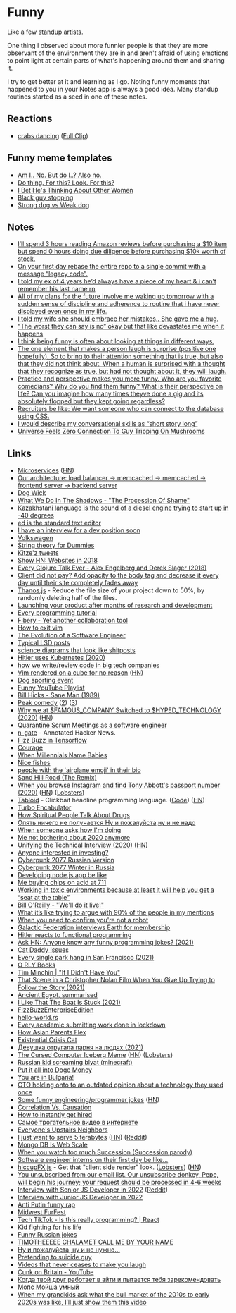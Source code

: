 # Funny

Like a few [standup artists](standup.md).

One thing I observed about more funnier people is that they are more observant of the environment they are in and aren't afraid of using emotions to point light at certain parts of what's happening around them and sharing it.

I try to get better at it and learning as I go. Noting funny moments that happened to you in your Notes app is always a good idea. Many standup routines started as a seed in one of these notes.

## Reactions

- [crabs dancing](https://twitter.com/TaylorLorenz/status/1347693967446429698) ([Full Clip](https://www.youtube.com/watch?v=LDU_Txk06tM))

## Funny meme templates

- [Am I.. No. But do I..? Also no.](https://twitter.com/InternetHippo/status/581955225235292160)
- [Do thing. For this? Look. For this?](https://twitter.com/elonmusk/status/1401493801131298816)
- [I Bet He's Thinking About Other Women](https://imgflip.com/memegenerator/I-Bet-Hes-Thinking-About-Other-Women)
- [Black guy stopping](https://imgflip.com/memegenerator/169798464/black-guy-stopping)
- [Strong dog vs Weak dog](https://imgflip.com/memegenerator/246939379/Strong-dog-vs-weak-dog)

## Notes

- [I’ll spend 3 hours reading Amazon reviews before purchasing a $10 item but spend 0 hours doing due diligence before purchasing $10k worth of stock.](https://twitter.com/RampCapitalLLC/status/1369291155142217736)
- [On your first day rebase the entire repo to a single commit with a message “legacy code”.](https://twitter.com/QuinnyPig/status/1370824822264008709)
- [I told my ex of 4 years he’d always have a piece of my heart & i can’t remember his last name rn](https://twitter.com/MichaelaOkla/status/1371708729519796227)
- [All of my plans for the future involve me waking up tomorrow with a sudden sense of discipline and adherence to routine that i have never displayed even once in my life.](https://twitter.com/rmccarthyjames/status/1318969146898612224)
- [I told my wife she should embrace her mistakes.. She gave me a hug.](https://twitter.com/Dadsaysjokes/status/1376980673353891843)
- [“The worst they can say is no” okay but that like devastates me when it happens](https://twitter.com/ginnyhogan_/status/1380892199991324678)
- [I think being funny is often about looking at things in different ways.](https://www.reddit.com/r/selfimprovement/comments/lym25n/how_do_i_become_funny/)
- [The one element that makes a person laugh is surprise (positive one hopefully). So to bring to their attention something that is true, but also that they did not think about. When a human is surprised with a thought that they recognize as true, but had not thought about it, they will laugh.](https://www.reddit.com/r/selfimprovement/comments/lym25n/how_do_i_become_funny/)
- [Practice and perspective makes you more funny. Who are you favorite comedians? Why do you find them funny? What is their perspective on life? Can you imagine how many times theyve done a gig and its absolutely flopped but they kept going regardless?](https://www.reddit.com/r/selfimprovement/comments/lym25n/how_do_i_become_funny/)
- [Recruiters be like: We want someone who can connect to the database using CSS.](https://twitter.com/towernter/status/1394676801742512130)
- [I would describe my conversational skills as “short story long”](https://twitter.com/ginnyhogan_/status/1396111131211714560)
- [Universe Feels Zero Connection To Guy Tripping On Mushrooms](https://www.reddit.com/r/Drugs/comments/pgtqkn/universe_feels_zero_connection_to_guy_tripping_on/)

## Links

- [Microservices](https://www.youtube.com/watch?v=y8OnoxKotPQ) ([HN](https://news.ycombinator.com/item?id=22796017))
- [Our architecture: load balancer -> memcached -> memcached -> frontend server -> backend server](https://www.youtube.com/watch?v=jlPaby7suOc)
- [Dog Wick](https://www.youtube.com/watch?v=iGpZ9xaQLYQ)
- [What We Do In The Shadows - "The Procession Of Shame"](https://www.youtube.com/watch?v=yy4CN9DVPII)
- [Kazakhstani language is the sound of a diesel engine trying to start up in -40 degrees](https://www.reddit.com/r/funny/comments/ai31gt/kazakhstani_language_is_the_sound_of_a_diesel/)
- [ed is the standard text editor](https://www.gnu.org/fun/jokes/ed-msg.html)
- [I have an interview for a dev position soon](https://www.reddit.com/r/computerscience/comments/818fzf/i_have_an_interview_for_a_developer_position_on/)
- [Volkswagen](https://github.com/auchenberg/volkswagen)
- [String theory for Dummies](http://abstrusegoose.com/272)
- [Kitze'z tweets](http://kitze-tweets.surge.sh/)
- [Show HN: Websites in 2018](https://news.ycombinator.com/item?id=18284910)
- [Every Clojure Talk Ever - Alex Engelberg and Derek Slager (2018)](https://www.youtube.com/watch?v=jlPaby7suOc)
- [Client did not pay? Add opacity to the body tag and decrease it every day until their site completely fades away](https://github.com/kleampa/not-paid)
- [Thanos.js](https://thanosjs.org/) - Reduce the file size of your project down to 50%, by randomly deleting half of the files.
- [Launching your product after months of research and development](https://twitter.com/PottsJustin/status/1186822288756396035)
- [Every programming tutorial](https://www.youtube.com/watch?v=MAlSjtxy5ak)
- [Fibery - Yet another collaboration tool](https://fibery.io/anxiety)
- [How to exit vim](https://github.com/hakluke/how-to-exit-vim)
- [The Evolution of a Software Engineer](https://medium.com/@webseanhickey/the-evolution-of-a-software-engineer-db854689243)
- [Typical LSD posts](https://www.reddit.com/r/LSD/comments/en1jw9/found_this_gem_on_tiktok_and_thought_i_would/)
- [science diagrams that look like shitposts](https://twitter.com/FizzyKai_/status/1217550609160773633)
- [Hitler uses Kubernetes (2020)](https://www.youtube.com/watch?v=9wvEwPLcLcA)
- [how we write/review code in big tech companies](https://www.youtube.com/watch?v=rR4n-0KYeKQ)
- [Vim rendered on a cube for no reason](https://github.com/oakes/vim_cubed) ([HN](https://news.ycombinator.com/item?id=22743267))
- [Dog sporting event](https://twitter.com/MrAndrewCotter/status/1248313303270596610)
- [Funny YouTube Playlist](https://www.youtube.com/playlist?list=PL0nGxteCFLXYK7svEgDwWR1WiTbhBkIi_)
- [Bill Hicks - Sane Man (1989)](https://www.youtube.com/watch?v=kH_tUpcCbrg)
- [Peak comedy](https://twitter.com/hdebeaufort/status/1257316175773437953) ([2](https://twitter.com/Stingrayling/status/1257612102988034049)) ([3](https://twitter.com/mitchambrown/status/1257621384513097729))
- [Why we at $FAMOUS_COMPANY Switched to $HYPED_TECHNOLOGY (2020)](https://saagarjha.com/blog/2020/05/10/why-we-at-famous-company-switched-to-hyped-technology/) ([HN](https://news.ycombinator.com/item?id=23144380))
- [Quarantine Scrum Meetings as a software engineer](https://www.youtube.com/watch?v=V93umbuL4y0)
- [n-gate](http://n-gate.com/) - Annotated Hacker News.
- [Fizz Buzz in Tensorflow](https://joelgrus.com/2016/05/23/fizz-buzz-in-tensorflow/)
- [Courage](https://deprogrammaticaipsum.com/courage/)
- [When Millennials Name Babies](https://www.youtube.com/watch?v=27OzhD4YFcQ)
- [Nice fishes](https://twitter.com/KashWhiteley/status/1280627592060600320)
- [people with the 'airplane emoji' in their bio](https://www.youtube.com/watch?v=h2lKmxj9YGA)
- [Sand Hill Road (The Remix)](https://twitter.com/VCBrags/status/1296772893670604800)
- [When you browse Instagram and find Tony Abbott's passport number (2020)](https://mango.pdf.zone/finding-former-australian-prime-minister-tony-abbotts-passport-number-on-instagram) ([HN](https://news.ycombinator.com/item?id=24488224)) ([Lobsters](https://lobste.rs/s/ecpncq/when_you_browse_instagram_find_former))
- [Tabloid](https://tabloid.vercel.app/) - Clickbait headline programming language. ([Code](https://github.com/thesephist/tabloid)) ([HN](https://news.ycombinator.com/item?id=24578749))
- [Turbo Encabulator](https://www.youtube.com/watch?v=Ac7G7xOG2Ag)
- [How Spiritual People Talk About Drugs](https://www.youtube.com/watch?v=2xRpiczKbas)
- [Опять ничего не получается Ну и пожалуйста,ну и не надо](https://www.youtube.com/watch?v=6HSWn0kEb80)
- [When someone asks how I'm doing](https://twitter.com/yayalexisgay/status/1312914775211421700)
- [Me not bothering about 2020 anymore](https://twitter.com/KarmenJ_97/status/1313210331729203203)
- [Unifying the Technical Interview (2020)](https://aphyr.com/posts/354-unifying-the-technical-interview) ([HN](https://news.ycombinator.com/item?id=24782175))
- [Anyone interested in investing?](https://twitter.com/EmilyKager/status/1318738958675685378)
- [Cyberpunk 2077 Russian Version](https://www.youtube.com/watch?v=LKUbfCYIy4o)
- [Cyberpunk 2077 Winter in Russia](https://www.youtube.com/watch?v=P0qNajA1R2c)
- [Developing node.js app be like](https://twitter.com/nixcraft/status/1326077772117078018)
- [Me buying chips on acid at 711](https://twitter.com/JacobWysocki/status/1326712798882140160)
- [Working in toxic environments because at least it will help you get a “seat at the table”](https://twitter.com/DewaynePerkins/status/1326959219145207808)
- [Bill O'Reilly - "We'll do it live!"](https://www.youtube.com/watch?v=-Gh1lTcwdGY)
- [What it’s like trying to argue with 90% of the people in my mentions](https://twitter.com/MalwareTechBlog/status/1330273227185262592)
- [When you need to confirm you're not a robot](https://twitter.com/5tevieM/status/1333115413291552769)
- [Galactic Federation interviews Earth for membership](https://twitter.com/vinn_ayy/status/1336178629450018817)
- [Hitler reacts to functional programming](https://www.youtube.com/watch?v=ADqLBc1vFwI)
- [Ask HN: Anyone know any funny programming jokes? (2021)](https://news.ycombinator.com/item?id=25850739)
- [Cat Daddy Issues](https://twitter.com/_Glintofsilver/status/1366204627922923521)
- [Every single park hang in San Francisco (2021)](https://twitter.com/yayalexisgay/status/1369346460911734784)
- [O RLY Books](https://twitter.com/zenorocha/status/1370794052497465345)
- [Tim Minchin | "If I Didn't Have You"](https://www.youtube.com/watch?v=UEyJnwPIr4Q)
- [That Scene in a Christopher Nolan Film When You Give Up Trying to Follow the Story (2021)](https://www.youtube.com/watch?v=s2FXfFeRtJo)
- [Ancient Egypt, summarised](https://twitter.com/CSMFHT/status/1333344550866231302)
- [I Like That The Boat Is Stuck (2021)](https://stone-soup.ghost.io/archive/i-like-that-the-boat-is-stuck/)
- [FizzBuzzEnterpriseEdition](https://github.com/EnterpriseQualityCoding/FizzBuzzEnterpriseEdition)
- [hello-world.rs](https://github.com/mTvare6/hello-world.rs)
- [Every academic submitting work done in lockdown](https://twitter.com/salisbot/status/1379876646740713475)
- [How Asian Parents Flex](https://www.youtube.com/watch?v=CIMmK86vNYo)
- [Existential Crisis Cat](https://www.youtube.com/watch?v=pBjU3Ii7lfs)
- [Девушка отругала парня на людях (2021)](https://www.youtube.com/watch?v=F820EN5143M)
- [The Cursed Computer Iceberg Meme](https://suricrasia.online/iceberg/) ([HN](https://news.ycombinator.com/item?id=26766722)) ([Lobsters](https://lobste.rs/s/u2tadf/cursed_computer_iceberg_meme))
- [Russian kid screaming blyat (minecraft)](https://www.youtube.com/watch?v=Gm5EBnLTG90)
- [Put it all into Doge Money](https://twitter.com/DanOBrienPoker/status/1391601685844291584)
- [You are in Bulgaria!](https://www.youtube.com/watch?v=JW8DNStF3TE)
- [CTO holding onto to an outdated opinion about a technology they used once](https://twitter.com/jaredpalmer/status/1394708179305603074)
- [Some funny engineering/programmer jokes](https://www.powerstream.com/powerhumor.htm) ([HN](https://news.ycombinator.com/item?id=27456349))
- [Correlation Vs. Causation](https://mobile.twitter.com/OdedRechavi/status/1401863182365474822)
- [How to instantly get hired](https://www.youtube.com/watch?v=7Ph3ZCriWAw)
- [Самое трогательное видео в интернете](https://twitter.com/litavrinm/status/1420490937403420674)
- [Everyone's Upstairs Neighbors](https://www.youtube.com/watch?v=4IRB0sxw-YU)
- [I just want to serve 5 terabytes](https://www.youtube.com/watch?v=3t6L-FlfeaI) ([HN](https://news.ycombinator.com/item?id=29082014)) ([Reddit](https://www.reddit.com/r/programming/comments/qlbd6e/i_just_want_to_serve_5_terabytes/))
- [Mongo DB Is Web Scale](https://www.youtube.com/watch?v=b2F-DItXtZs)
- [When you watch too much Succession (Succession parody)](https://www.youtube.com/watch?app=desktop&v=9nmZ6bN6LsU)
- [Software engineer interns on their first day be like...](https://www.youtube.com/watch?v=YZ5tOe7y9x4)
- [hiccupFX.js](https://hiccupfx.telnet.asia/) - Get that "client side render" look. ([Lobsters](https://lobste.rs/s/oybdsa/get_client_side_render_look)) ([HN](https://news.ycombinator.com/item?id=29948866))
- [You unsubscribed from our email list. Our unsubscribe donkey, Pepe, will begin his journey; your request should be processed in 4-6 weeks](https://twitter.com/brad_frost/status/786928845798641664)
- [Interview with Senior JS Developer in 2022](https://www.youtube.com/watch?v=Uo3cL4nrGOk) ([Reddit](https://www.reddit.com/r/programming/comments/t5smoi/js_funny_interview_should_you_learn_jsnopeis/))
- [Interview with Junior JS Developer in 2022](https://www.youtube.com/watch?v=-9jttTSSDzc)
- [Anti Putin funny rap](https://twitter.com/STusyaA/status/1505044733936160768)
- [Midwest FurFest](https://www.youtube.com/watch?v=3RFun58Gt7A)
- [Tech TikTok - Is this really programming? | React](https://www.youtube.com/watch?v=RNfw23LkFn8)
- [Kid fighting for his life](https://twitter.com/jani__gee/status/1521269627946418184)
- [Funny Russian jokes](https://twitter.com/rdu1ya/status/1463517877026316297)
- [TIMOTHEEEEE CHALAMET CALL ME BY YOUR NAME](https://www.youtube.com/shorts/vfHMyNmAH3o)
- [Ну и пожалуйста, ну и не нужно...](https://www.youtube.com/watch?v=pTZaNHZGsQo)
- [Pretending to suicide guy](https://www.youtube.com/shorts/LHZIc3B4kfE)
- [Videos that never ceases to make you laugh](https://twitter.com/callmehuie/status/1558986395481407494)
- [Cunk on Britain - YouTube](https://www.youtube.com/playlist?list=PLCcT_pWlhyK3EVCA62_YZUFnYvIkxUwVq)
- [Когда твой друг работает в айти и пытается тебя зарекомендовать](https://twitter.com/nyuukke/status/1589745963463102464)
- [Мопс Мойша умный](https://www.youtube.com/watch?v=Y_6fqQDYTJk)
- [When my grandkids ask what the bull market of the 2010s to early 2020s was like, I’ll just show them this video](https://twitter.com/Carnage4Life/status/1597778543110676480)

